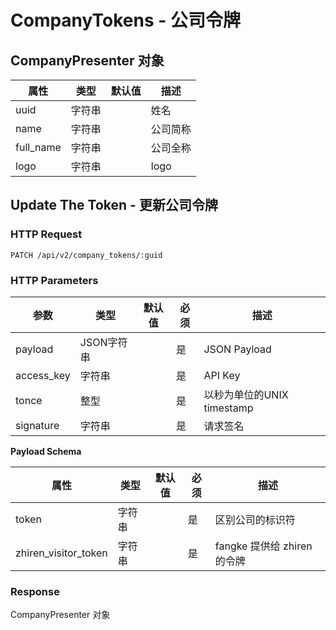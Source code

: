 # CompanyTokens - 公司令牌

## CompanyPresenter 对象

属性      | 类型   | 默认值 | 描述
----------|--------|--------|------|
uuid      | 字符串 |        | 姓名
name      | 字符串 |        | 公司简称
full_name | 字符串 |        | 公司全称
logo      | 字符串 |        | logo

## Update The Token - 更新公司令牌

### HTTP Request

`PATCH /api/v2/company_tokens/:guid`

### HTTP Parameters

参数       | 类型       | 默认值 | 必须 | 描述
-----------|------------|--------|------|----------------------------|
payload    | JSON字符串 |        | 是   | JSON Payload
access_key | 字符串     |        | 是   | API Key
tonce      | 整型       |        | 是   | 以秒为单位的UNIX timestamp
signature  | 字符串     |        | 是   | 请求签名

**Payload Schema**

属性  | 类型   | 默认值 | 必须 | 描述
------|--------|--------|------|-------------------|
token | 字符串 |        | 是   | 区别公司的标识符
zhiren_visitor_token | 字符串 |        | 是   | fangke 提供给 zhiren 的令牌

### Response

CompanyPresenter 对象
